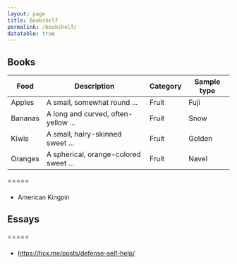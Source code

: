 ```yaml
---
layout: page
title: Bookshelf
permalink: /bookshelf/
datatable: true
---
```



## Books



Food    | Description                           | Category | Sample type
------- | ------------------------------------- | -------- | -----------
Apples  | A small, somewhat round ...           | Fruit    | Fuji
Bananas | A long and curved, often-yellow ...   | Fruit    | Snow
Kiwis   | A small, hairy-skinned sweet ...      | Fruit    | Golden
Oranges | A spherical, orange-colored sweet ... | Fruit    | Navel







⭐⭐⭐⭐⭐

- American Kingpin

## Essays

⭐⭐⭐⭐⭐

- https://tjcx.me/posts/defense-self-help/

<script>$(document).ready( function () {
    $('#statistics').DataTable();
} );</script>